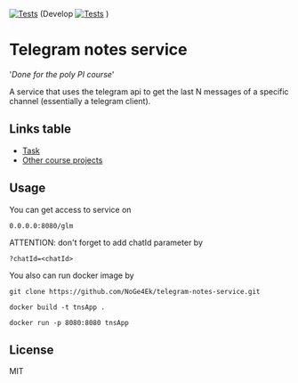 [![Tests](https://github.com/NoGe4Ek/telegram-notes-service/actions/workflows/gradle-tests.yml/badge.svg?branch=master)](https://github.com/NoGe4Ek/telegram-notes-service/actions/workflows/gradle-tests.yml)
(Develop
[![Tests](https://github.com/NoGe4Ek/telegram-notes-service/actions/workflows/gradle-tests.yml/badge.svg?branch=dev)](https://github.com/NoGe4Ek/telegram-notes-service/actions/workflows/gradle-tests.yml) )

# Telegram notes service
'_Done for the poly PI course_'

A service that uses the telegram api to get the last N messages of a specific channel (essentially a telegram client).

## Links table
- [Task]
- [Other course projects]

## Usage
You can get access to service on
```
0.0.0.0:8080/glm
```
ATTENTION: don't forget to add chatId parameter by
```
?chatId=<chatId>
```
You also can run docker image by
``` 
git clone https://github.com/NoGe4Ek/telegram-notes-service.git

docker build -t tnsApp .

docker run -p 8080:8080 tnsApp
```

## License
MIT

[//]: # (These are reference links used in the body of this note and get stripped out when the markdown processor does its job. There is no need to format nicely because it shouldn't be seen. Thanks SO - http://stackoverflow.com/questions/4823468/store-comments-in-markdown-syntax)

[Task]: <https://github.com/SemenMartynov/Software-Engineering-2022/blob/main/Task1.md>
[Other course projects]: <https://github.com/SemenMartynov/Software-Engineering-2022>